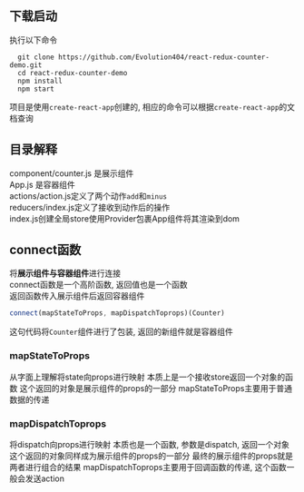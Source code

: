 ## 下载启动

执行以下命令
```shell
  git clone https://github.com/Evolution404/react-redux-counter-demo.git
  cd react-redux-counter-demo
  npm install
  npm start
```
项目是使用`create-react-app`创建的, 相应的命令可以根据`create-react-app`的文档查询

## 目录解释
component/counter.js 是展示组件</br>
App.js 是容器组件</br>
actions/action.js定义了两个动作`add`和`minus`</br>
reducers/index.js定义了接收到动作后的操作</br>
index.js创建全局store使用Provider包裹App组件将其渲染到dom</br>

## connect函数
将**展示组件与容器组件**进行连接</br>
connect函数是一个高阶函数, 返回值也是一个函数</br>
返回函数传入展示组件后返回容器组件</br>

```javascript
connect(mapStateToProps, mapDispatchToprops)(Counter)
```
这句代码将`Counter`组件进行了包装, 返回的新组件就是容器组件


### mapStateToProps
从字面上理解将state向props进行映射
本质上是一个接收store返回一个对象的函数
这个返回的对象是展示组件的props的一部分
mapStateToProps主要用于普通数据的传递

### mapDispatchToprops
将dispatch向props进行映射
本质也是一个函数, 参数是dispatch, 返回一个对象
这个返回的对象同样成为展示组件的props的一部分
最终的展示组件的props就是两者进行组合的结果
mapDispatchToprops主要用于回调函数的传递, 这个函数一般会发送action

